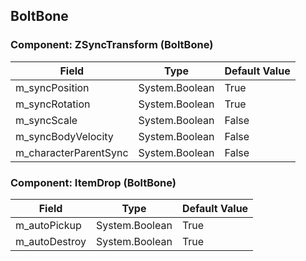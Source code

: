 ## BoltBone

### Component: ZSyncTransform (BoltBone)

|Field|Type|Default Value|
|---|---|---|
|m_syncPosition|System.Boolean|True|
|m_syncRotation|System.Boolean|True|
|m_syncScale|System.Boolean|False|
|m_syncBodyVelocity|System.Boolean|False|
|m_characterParentSync|System.Boolean|False|

### Component: ItemDrop (BoltBone)

|Field|Type|Default Value|
|---|---|---|
|m_autoPickup|System.Boolean|True|
|m_autoDestroy|System.Boolean|True|

